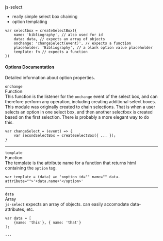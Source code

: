 js-select

- really simple select box chaining
- option templating

```
var selectbox = createSelectBox({
    name: 'bibliography', // also used for id
    data: data, // expects an array of objects
    onchange: 'changeSelect(event)', // expects a function
    placeholder: 'Bibliography', // a blank option value placeholder
    template: fn // expects a function
})

```

#### Options Documentation
Detailed information about option properties.

`onchange`  
Function  
This function is the listener for the `onchange` event of the select box, and can therefore perform any operation, including creating additional select boxes. This module was originally created to chain selections.  That is when a user selects an option in one select box, and then another selectbox is created based on the first selection.  There is probably a more elegant way to do this.  

```
var changeSelect = (event) => {
	var secondSelectBox = createSelectBox({ ... });
}
```

---

`template`  
Function  
The template is the attribute name for a function that returns html containing the `option` tag. 

```
var template = (data) => '<option id="" name="" data-attribute="">'+data.name+'</option>'

```
---

`data`  
Array  
`js-select` expects an array of objects. can easily accomodate data-attributes, etc.

```
var data = [
	{name: 'this'}, { name: 'that'}
];

---



```

